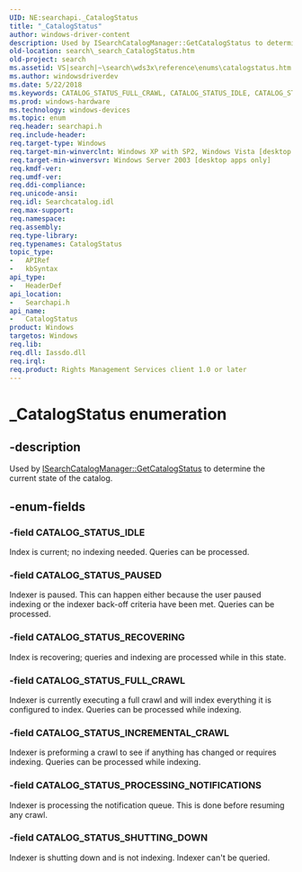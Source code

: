 ```yaml
---
UID: NE:searchapi._CatalogStatus
title: "_CatalogStatus"
author: windows-driver-content
description: Used by ISearchCatalogManager::GetCatalogStatus to determine the current state of the catalog.
old-location: search\_search_CatalogStatus.htm
old-project: search
ms.assetid: VS|search|~\search\wds3x\reference\enums\catalogstatus.htm
ms.author: windowsdriverdev
ms.date: 5/22/2018
ms.keywords: CATALOG_STATUS_FULL_CRAWL, CATALOG_STATUS_IDLE, CATALOG_STATUS_INCREMENTAL_CRAWL, CATALOG_STATUS_PAUSED, CATALOG_STATUS_PROCESSING_NOTIFICATIONS, CATALOG_STATUS_RECOVERING, CATALOG_STATUS_SHUTTING_DOWN, CatalogStatus, CatalogStatus enumeration [search], _CatalogStatus, _search_CatalogStatus, search._search_CatalogStatus, searchapi/CATALOG_STATUS_FULL_CRAWL, searchapi/CATALOG_STATUS_IDLE, searchapi/CATALOG_STATUS_INCREMENTAL_CRAWL, searchapi/CATALOG_STATUS_PAUSED, searchapi/CATALOG_STATUS_PROCESSING_NOTIFICATIONS, searchapi/CATALOG_STATUS_RECOVERING, searchapi/CATALOG_STATUS_SHUTTING_DOWN, searchapi/CatalogStatus
ms.prod: windows-hardware
ms.technology: windows-devices
ms.topic: enum
req.header: searchapi.h
req.include-header: 
req.target-type: Windows
req.target-min-winverclnt: Windows XP with SP2, Windows Vista [desktop apps only]
req.target-min-winversvr: Windows Server 2003 [desktop apps only]
req.kmdf-ver: 
req.umdf-ver: 
req.ddi-compliance: 
req.unicode-ansi: 
req.idl: Searchcatalog.idl
req.max-support: 
req.namespace: 
req.assembly: 
req.type-library: 
req.typenames: CatalogStatus
topic_type:
-	APIRef
-	kbSyntax
api_type:
-	HeaderDef
api_location:
-	Searchapi.h
api_name:
-	CatalogStatus
product: Windows
targetos: Windows
req.lib: 
req.dll: Iassdo.dll
req.irql: 
req.product: Rights Management Services client 1.0 or later
---
```


# _CatalogStatus enumeration


## -description


Used by <a href="https://msdn.microsoft.com/22cd866e-8af7-428a-8036-43f5ac9ad099">ISearchCatalogManager::GetCatalogStatus</a> to determine the current state of the catalog.


## -enum-fields




### -field CATALOG_STATUS_IDLE

Index is current; no indexing needed. Queries can be processed.


### -field CATALOG_STATUS_PAUSED

Indexer is paused. This can happen either because the user paused indexing or the indexer back-off criteria have been met. Queries can be processed.


### -field CATALOG_STATUS_RECOVERING

Index is recovering; queries and indexing are processed while in this state.


### -field CATALOG_STATUS_FULL_CRAWL

Indexer is currently executing a full crawl and will index everything it is configured to index. Queries can be processed while indexing.


### -field CATALOG_STATUS_INCREMENTAL_CRAWL

Indexer is preforming a crawl to see if anything has changed or requires indexing. Queries can be processed while indexing.


### -field CATALOG_STATUS_PROCESSING_NOTIFICATIONS

Indexer is processing the notification queue. This is done before resuming any crawl.


### -field CATALOG_STATUS_SHUTTING_DOWN

Indexer is shutting down and is not indexing.  Indexer can't be queried.

